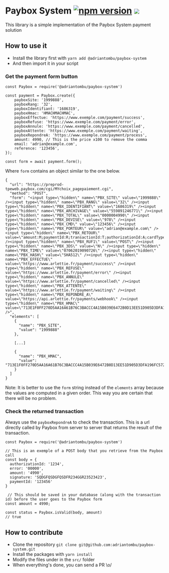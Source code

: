 # Paybox System [![npm version](https://badge.fury.io/js/%40adriantombu%2Fpaybox-system.svg)](https://badge.fury.io/js/%40adriantombu%2Fpaybox-system) [![](https://img.shields.io/badge/Buy%20me%20a%20tree-%F0%9F%8C%B3-lightgreen)](https://offset.earth/adrian)

This library is a simple implementation of the Paybox System payment solution

## How to use it

- Install the library first with `yarn add @adriantombu/paybox-system`
- And then import it in your script

### Get the payment form button

```
const Paybox = require('@adriantombu/paybox-system')

const payment = Paybox.create({
    payboxSite: '1999888',
    payboxRang: '32',
    payboxIdentifiant: '1686319',
    payboxHmac: 'HMACHMACHMAC',
    payboxEffectue: 'https://www.exemple.com/payment/success',
    payboxRefuse: 'https://www.exemple.com/payment/error',
    payboxAnnule: 'https://www.exemple.com/payment/cancelled',
    payboxAttente: 'https://www.exemple.com/payment/waiting',
    payboxRepondreA: 'https://www.exemple.com/payment/process',
    amount: 4990, // This is the price x100 to remove the comma
    email: 'adrian@example.com',
    reference: '123456',
});

const form = await payment.form();
```

Where `form` contains an object similar to the one below.

```
{
  "url": "https://preprod-tpeweb.paybox.com/cgi/MYchoix_pagepaiement.cgi",
  "method": "POST",
  "form": "<input type=\"hidden\" name=\"PBX_SITE\" value=\"1999888\" /><input type=\"hidden\" name=\"PBX_RANG\" value=\"32\" /><input type=\"hidden\" name=\"PBX_IDENTIFIANT\" value=\"1686319\" /><input type=\"hidden\" name=\"PBX_ARCHIVAGE\" value=\"559891246771\" /><input type=\"hidden\" name=\"PBX_TOTAL\" value=\"0000004990\" /><input type=\"hidden\" name=\"PBX_DEVISE\" value=\"978\" /><input type=\"hidden\" name=\"PBX_CMD\" value=\"123456\" /><input type=\"hidden\" name=\"PBX_PORTEUR\" value=\"adrian@example.com\" /><input type=\"hidden\" name=\"PBX_RETOUR\" value=\"amount:M;paymentId:R;transactionId:T;authorizationId:A;cardType:P;cardNumber:N;cardExpiration:D;error:E;payboxRef:S;signature:K;\" /><input type=\"hidden\" name=\"PBX_RUF1\" value=\"POST\" /><input type=\"hidden\" name=\"PBX_3DS\" value=\"N\" /><input type=\"hidden\" name=\"PBX_TIME\" value=\"07062019090726\" /><input type=\"hidden\" name=\"PBX_HASH\" value=\"SHA512\" /><input type=\"hidden\" name=\"PBX_EFFECTUE\" value=\"https://www.arlettie.fr/payment/success\" /><input type=\"hidden\" name=\"PBX_REFUSE\" value=\"https://www.arlettie.fr/payment/error\" /><input type=\"hidden\" name=\"PBX_ANNULE\" value=\"https://www.arlettie.fr/payment/cancelled\" /><input type=\"hidden\" name=\"PBX_ATTENTE\" value=\"https://www.arlettie.fr/payment/waiting\" /><input type=\"hidden\" name=\"PBX_REPONDRE_A\" value=\"https://api.arlettie.fr/payments/webhook\" /><input type=\"hidden\" name=\"PBX_HMAC\" value=\"713E1F0FF270D5AA16A61B76C3BACCC4A15B039E6472B0D13EE51D905D3DFA196FC572600646B5897ACDFBDE1404EE7BAFF727D1EDB723C0DA121720D485E7F7\" />",
  "elements": [
    {
      "name": "PBX_SITE",
      "value": "1999888"
    },

    [...]

    {
      "name": "PBX_HMAC",
      "value": "713E1F0FF270D5AA16A61B76C3BACCC4A15B039E6472B0D13EE51D905D3DFA196FC572600646B5897ACDFBDE1404EE7BAFF727D1EDB723C0DA121720D485E7F7"
    }
  ]
}
```

Note: It is better to use the `form` string instead of the `elements` array because the values are computed in a given order. This way you are certain that there will be no problem.

### Check the returned transaction

Always use the `payboxRepondreA` to check the transaction. This is a url directly called by Paybox from server to server that returns the result of the transaction.

```
const Paybox = require('@adriantombu/paybox-system')

// This is an exemple of a POST body that you retrieve from the Paybox call
const body = {
  authorizationId: '1234',
  error: '00000',
  amount: '4990',
  signature: 'SQDGFQSDGFQSDFR234GGR23523423',
  paymentId: '123456'
}

 // This should be saved in your database (along with the transaction id) before the user goes to the Paybox form
const amount = 4990;

const status = Paybox.isValid(body, amount)
// true
```

## How to contribute

- Clone the repository `git clone git@github.com:adriantombu/paybox-system.git`
- Install the packages with `yarn install`
- Modify the files under in the `src/` folder
- When everything's done, you can send a PR \o/
